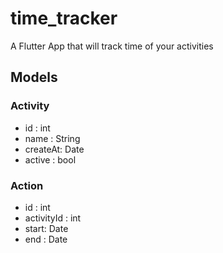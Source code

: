 # time_tracker

A Flutter App that will track time of your activities

## Models
### Activity
- id : int
- name : String
- createAt: Date
- active : bool

### Action
- id : int
- activityId : int
- start: Date
- end : Date